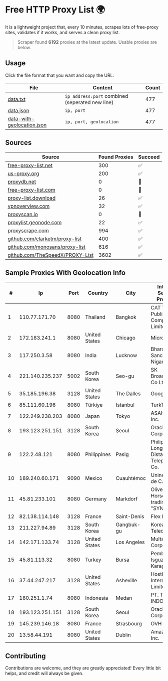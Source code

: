 
# Free HTTP Proxy List 🌍

It is a lightweight project that, every 10 minutes, scrapes lots of free-proxy sites, validates if it works, and serves a clean proxy list.


> Scraper found **6192** proxies at the latest update. Usable proxies are below.

## Usage

Click the file format that you want and copy the URL.


|File|Content|Count|
|----|-------|-----|
|[data.txt](https://raw.githubusercontent.com/themiralay/Proxy-List-World/master/data.txt)|`ip_address:port` combined (seperated new line)|477|
|[data.json](https://raw.githubusercontent.com/themiralay/Proxy-List-World/master/data.json)|`ip, port`|477|
|[data-with-geolocation.json](https://raw.githubusercontent.com/themiralay/Proxy-List-World/master/data-with-geolocation.json)|`ip, port, geolocation`|477|

## Sources

|Source|Found Proxies|Succeed|
|------|-------------|-------|
|[free-proxy-list.net](https://free-proxy-list.net)|300|✅|
|[us-proxy.org](https://www.us-proxy.org)|200|✅|
|[proxydb.net](http://proxydb.net)|0|🚫|
|[free-proxy-list.com](https://free-proxy-list.com/?page=&port=&type%5B%5D=http&type%5B%5D=https&up_time=0&search=Search)|0|🚫|
|[proxy-list.download](https://www.proxy-list.download/HTTP)|26|✅|
|[vpnoverview.com](https://vpnoverview.com/privacy/anonymous-browsing/free-proxy-servers)|32|✅|
|[proxyscan.io](https://www.proxyscan.io)|0|🚫|
|[proxylist.geonode.com](https://proxylist.geonode.com/api/proxy-list?limit=300&page=1&sort_by=lastChecked&sort_type=desc&protocols=http,https)|22|✅|
|[proxyscrape.com](https://api.proxyscrape.com/v2/?request=displayproxies&protocol=http&timeout=10000&country=all&ssl=all&anonymity=all)|994|✅|
|[github.com/clarketm/proxy-list](https://raw.githubusercontent.com/clarketm/proxy-list/master/proxy-list-raw.txt)|400|✅|
|[github.com/monosans/proxy-list](https://raw.githubusercontent.com/monosans/proxy-list/main/proxies/http.txt)|616|✅|
|[github.com/TheSpeedX/PROXY-List](https://raw.githubusercontent.com/TheSpeedX/PROXY-List/master/http.txt)|3602|✅|


## Sample Proxies With Geolocation Info

|#|Ip|Port|Country|City|Internet Service Provider|
|-|--|----|-------|----|-------------------------|
|1|110.77.171.70|8080|Thailand|Bangkok|CAT Telecom Public Company Limited|
|2|172.183.241.1|8080|United States|Chicago|Microsoft|
|3|117.250.3.58|8080|India|Lucknow|Bharat Sanchar Nigam Ltd|
|4|221.140.235.237|5002|South Korea|Seo-gu|SK Broadband Co Ltd|
|5|35.185.196.38|3128|United States|The Dalles|Google LLC|
|6|85.111.60.196|8080|Türkiye|Istanbul|TurkTelecom|
|7|122.249.238.203|8080|Japan|Tokyo|ASAHI Net, Inc.|
|8|193.123.251.151|3128|South Korea|Seoul|Oracle Corporation|
|9|122.2.48.121|8080|Philippines|Pasig|Philippine Long Distance Telephone Co.|
|10|189.240.60.171|9090|Mexico|Cuauhtémoc|Uninet S.A. de C.V.|
|11|45.81.233.101|8080|Germany|Markdorf|Oliver Horscht is trading as "SYNLINQ"|
|12|82.138.114.148|3128|France|Saint-Denis|Flex Network|
|13|211.227.94.89|3128|South Korea|Gangbuk-gu|Korea Telecom|
|14|142.171.133.74|3128|United States|Los Angeles|Multacom Corporation|
|15|45.81.113.32|8080|Turkey|Bursa|Pembe Gul Isguzar Karagoz|
|16|37.44.247.217|3128|United States|Asheville|Hostinger International Limited|
|17|180.251.1.74|8080|Indonesia|Medan|PT. TELKOM INDONESIA|
|18|193.123.251.151|3128|South Korea|Seoul|Oracle Corporation|
|19|145.239.146.18|8080|France|Strasbourg|OVH SAS|
|20|13.58.44.191|8080|United States|Dublin|Amazon.com, Inc.|



## Contributing

Contributions are welcome, and they are greatly appreciated! Every
little bit helps, and credit will always be given.

